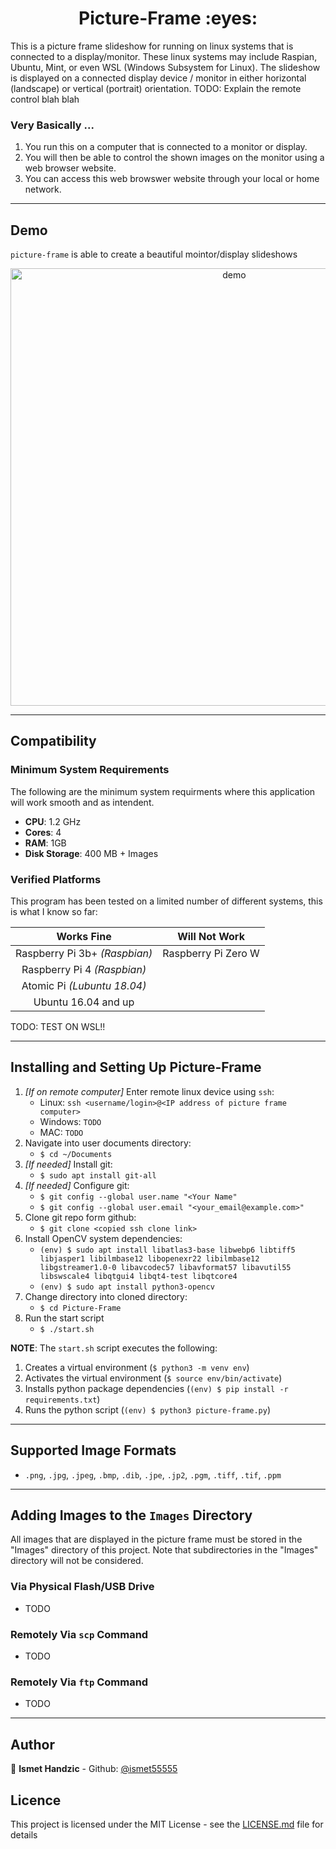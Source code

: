 
<h1 align="center">Picture-Frame :eyes:</h1>

This is a picture frame slideshow for running on linux systems that is connected to a display/monitor. These linux systems may include Raspian, Ubuntu, Mint, or even WSL (Windows Subsystem for Linux).
The slideshow is displayed on a connected display device / monitor in either horizontal (landscape) or vertical (portrait) orientation.
TODO: Explain the remote control blah blah

### Very Basically ...
1. You run this on a computer that is connected to a monitor or display.
2. You will then be able to control the shown images on the monitor using a web browser website.
3. You can access this web browswer website through your local or home network.

---

## Demo
`picture-frame` is able to create a beautiful mointor/display slideshows

<p align="center">
  <img width="700" align="center" src="https://user-images.githubusercontent.com/9840435/60266022-72a82400-98e7-11e9-9958-f9004c2f97e1.gif" alt="demo"/>
</p>


---

## Compatibility

### Minimum System Requirements
The following are the minimum system requirments where this application will work smooth and as intendent.
- __CPU__: 1.2 GHz
- __Cores__: 4
- __RAM__: 1GB
- __Disk Storage__: 400 MB + Images


### Verified Platforms
This program has been tested on a limited number of different systems, this is what I know so far:

|           Works Fine           |    Will Not Work    |
|:------------------------------:|:-------------------:|
| Raspberry Pi 3b+ *(Raspbian)*  | Raspberry Pi Zero W |
| Raspberry Pi 4 *(Raspbian)*    |                     |
| Atomic Pi *(Lubuntu 18.04)*    |                     |
| Ubuntu 16.04 and up            |                     |

TODO: TEST ON WSL!!

---

## Installing and Setting Up Picture-Frame
1. *[If on remote computer]* Enter remote linux device using `ssh`:
    - Linux: `ssh <username/login>@<IP address of picture frame computer>`
    - Windows: `TODO`
    - MAC: `TODO`
2. Navigate into user documents directory: 
    - `$ cd ~/Documents`
3. *[If needed]* Install git:
    - `$ sudo apt install git-all`
4. *[If needed]* Configure git:
    - `$ git config --global user.name "<Your Name"`
    - `$ git config --global user.email "<your_email@example.com>"`
5. Clone git repo form github:
    - `$ git clone <copied ssh clone link>`
6. Install OpenCV system dependencies:
    - `(env) $ sudo apt install libatlas3-base libwebp6 libtiff5 libjasper1 libilmbase12 libopenexr22 libilmbase12 libgstreamer1.0-0 libavcodec57 libavformat57 libavutil55 libswscale4 libqtgui4 libqt4-test libqtcore4`
    - `(env) $ sudo apt install python3-opencv`
7. Change directory into cloned directory:
    - `$ cd Picture-Frame`
8. Run the start script
    - `$ ./start.sh`

**NOTE**: The `start.sh` script executes the following:
1. Creates a virtual environment (`$ python3 -m venv env`)
2. Activates the virtual environment (`$ source env/bin/activate`)
3. Installs python package dependencies (`(env) $ pip install -r requirements.txt`)
4. Runs the python script (`(env) $ python3 picture-frame.py`)
---

## Supported Image Formats
- `.png`, `.jpg`, `.jpeg`, `.bmp`, `.dib`, `.jpe`, `.jp2`, `.pgm`, `.tiff`, `.tif`, `.ppm`

---

## Adding Images to the `Images` Directory
All images that are displayed in the picture frame must be stored in the "Images" directory of this project.
Note that subdirectories in the "Images" directory will not be considered.

### Via Physical Flash/USB Drive
- TODO

### Remotely Via `scp` Command
- TODO

### Remotely Via `ftp` Command
- TODO


---

## Author
👤 **Ismet Handzic** - Github: [@ismet55555](https://github.com/ismet55555)


## Licence
This project is licensed under the MIT License - see the [LICENSE.md](LICENSE.md) file for details

